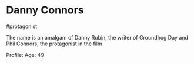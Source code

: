 # Danny Connors
#protagonist 

The name is an amalgam of Danny Rubin, the writer of Groundhog Day and Phil Connors, the protagonist in the film

Profile:
Age: 49

